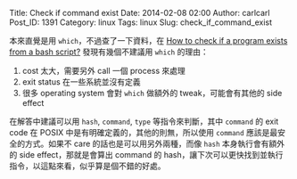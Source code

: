 Title: Check if command exist
Date: 2014-02-08 02:00
Author: carlcarl
Post_ID: 1391
Category: linux
Tags: linux
Slug: check_if_command_exist



本來直覺是用 `which`，不過查了一下資料，在 [How to check if a program exists from a bash script?] 發現有幾個不建議用 `which` 的理由：

1. cost 太大，需要另外 call 一個 process 來處理
2. exit status 在一些系統並沒有定義
3. 很多 operating system 會對 `which` 做額外的 tweak，可能會有其他的 side effect

在解答中建議可以用 `hash`, `command`, `type` 等指令來判斷，其中 `command` 的 exit code 在 POSIX 中是有明確定義的，其他的則無，所以使用 `command` 應該是最安全的方式。如果不 care 的話也是可以用另外兩種，而像 `hash` 本身執行會有額外的 side effect，那就是會算出 command 的 hash，讓下次可以更快找到並執行指令，以這點來看，似乎算是個不錯的好處。


[How to check if a program exists from a bash script?]: https://stackoverflow.com/questions/592620/how-to-check-if-a-program-exists-from-a-bash-script



